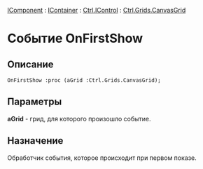 ﻿---
Link: Com.Ctrl.Grids.CanvasGrid.@OnFirstShow
---

[IComponent](topic:Com.Custom.ComClasses.IComponent.Default) :
[IContainer](topic:Com.Custom.ComClasses.IContainer.Default) :
[Ctrl.IControl](topic:Com.Custom.ComClasses.Ctrl.IControl.Default) :
[Ctrl.Grids.CanvasGrid](Default)

# Событие OnFirstShow

## Описание

    OnFirstShow :proc (aGrid :Ctrl.Grids.CanvasGrid);

## Параметры

**aGrid** - грид, для которого произошло событие.

## Назначение

Обработчик события, которое происходит при первом показе.